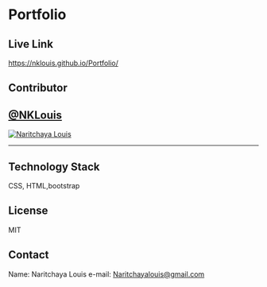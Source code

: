 # Portfolio


## Live Link

  https://nklouis.github.io/Portfolio/


## Contributor

<a href="https://github.com/NKLouis " target="_blank">**@NKLouis**</a> 
------
[![Naritchaya Louis](https://avatars1.githubusercontent.com/u/58704859?s=100&u=6adacae3bbfcc4293a859a3550492beb678318a9&v=4)](https://github.com/NKLouis)

-----


## Technology Stack

 CSS, HTML,bootstrap


## License

 MIT


## Contact

Name: Naritchaya Louis
e-mail: Naritchayalouis@gmail.com
